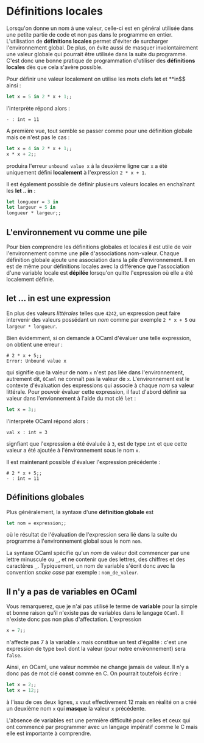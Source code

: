 # Définitions locales

Lorsqu'on donne un nom à une valeur, celle-ci est en général utilisée dans une petite partie de code et non pas dans le programme en entier. L'utilisation de **définitions locales** permet d'éviter de surcharger l'environnement global. De plus, on évite aussi de masquer involontairement une valeur globale qui pourrait être utilisée dans la suite du programme. C'est donc une bonne pratique de programmation d'utiliser des **définitions locales** dès que cela s'avère possible.

Pour définir une valeur localement on utilise les mots clefs **let** et **in$$ ainsi :
```ocaml
let x = 5 in 2 * x + 1;;
```
l'interprète répond alors :
```
- : int = 11
```
A première vue, tout semble se passer comme pour une définition globale mais ce n'est pas le cas :
```ocaml
let x = 4 in 2 * x + 1;;
x * x + 2;;
```
produira l'erreur `unbound value x` à la deuxième ligne car `x` a été uniquement défini **localement** à l'expression `2 * x + 1`.

Il est également possible de définir plusieurs valeurs locales en enchaînant les **let .. in** :

```ocaml
let longueur = 3 in
let largeur = 5 in
longueur * largeur;;
```

## L'environnement vu comme une pile

Pour bien comprendre les définitions globales et locales il est utile de voir l'environnement comme une **pile** d'associations nom-valeur. Chaque définition globale ajoute une association dans la pile d'environnement. Il en est de même pour définitions locales avec la différence que l'association d'une variable locale est **dépilée** lorsqu'on quitte l'expression où elle a été localement définie.

## let ... in est une expression

En plus des valeurs *littérales* telles que `4242`, un expression peut faire intervenir des valeurs possédant un *nom* comme par exemple `2 * x + 5` ou `largeur * longueur`.

Bien évidemment, si on demande à OCaml d'évaluer une telle expression, on obtient une erreur :
```
# 2 * x + 5;;
Error: Unbound value x
```

qui signifie que la valeur de nom `x` n'est pas liée dans l'environnement, autrement dit, `OCaml` ne connaît pas la valeur de `x`. L'environnement est le contexte d'évaluation des expressions qui associe à chaque *nom* sa valeur littérale. Pour pouvoir évaluer cette expression, il faut d'abord définir sa valeur dans l'envionnement à l'aide du mot clé `let` :
```ocaml
let x = 3;;
```
l'interprète OCaml répond alors :
```
val x : int = 3
```
signfiant que l'expression a été évaluée à `3`, est de type `int` et que cette valeur a été ajoutée à l'énvironnement sous le nom `x`.

Il est maintenant possible d'évaluer l'expression précédente :
```
# 2 * x + 5;;
- : int = 11
```

## Définitions globales

Plus généralement, la syntaxe d'une **définition globale** est 
```ocaml
let nom = expression;;
```
où le résultat de l'évaluation de l'expression sera lié dans la suite du programme à l'environnement global sous le nom `nom`.

La syntaxe OCaml spécifie qu'un *nom* de valeur doit commencer par une lettre minuscule ou `_`, et ne contenir que des lettres, des chiffres et des caractères `_`. Typiquement, un nom de variable s'écrit donc avec la convention *snake case* par exemple :  `nom_de_valeur`.

## Il n'y a pas de variables en OCaml
 
Vous remarquerez, que je n'ai pas utilisé le terme de **variable** pour la simple et bonne raison qu'il n'existe pas de variables dans le langage `OCaml`. Il n'existe donc pas non plus d'affectation. L'expression
```ocaml
x = 7;;
```
n'affecte pas 7 à la variable `x` mais constitue un test d'égalité : c'est une expression de type `bool` dont la valeur (pour notre environnement) sera `false`.

Ainsi, en OCaml, une valeur nommée ne change jamais de valeur. Il n'y a donc pas de mot clé **const** comme en C. On pourrait toutefois écrire :
```ocaml
let x = 2;;
let x = 12;;
```
à l'issu de ces deux lignes, `x` vaut effectivement 12 mais en réalité on a créé un deuxième nom `x` qui **masque** la valeur `x` précédente.

L'absence de variables est une permière difficulté pour celles et ceux qui ont commencé par programmer avec un langage impératif comme le C mais elle est importante à comprendre.

